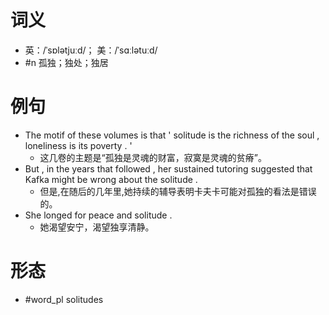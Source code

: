 # 词义
- 英：/ˈsɒlətjuːd/； 美：/ˈsɑːlətuːd/
- #n 孤独；独处；独居
# 例句
- The motif of these volumes is that ' solitude is the richness of the soul , loneliness is its poverty . '
	- 这几卷的主题是“孤独是灵魂的财富，寂寞是灵魂的贫瘠”。
- But , in the years that followed , her sustained tutoring suggested that Kafka might be wrong about the solitude .
	- 但是,在随后的几年里,她持续的辅导表明卡夫卡可能对孤独的看法是错误的。
- She longed for peace and solitude .
	- 她渴望安宁，渴望独享清静。
# 形态
- #word_pl solitudes
